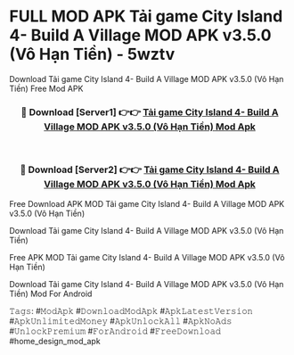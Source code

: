 # FULL MOD APK Tải game City Island 4- Build A Village MOD APK v3.5.0 (Vô Hạn Tiền) - 5wztv
Download Tải game City Island 4- Build A Village MOD APK v3.5.0 (Vô Hạn Tiền) Free Mod APK

<div align="center">
<h3>🔴 Download [Server1] 👉👉 <a href="https://apk-comot.site?title=Tải_game_City_Island_4-_Build_A_Village_MOD_APK_v3.5.0_(Vô_Hạn_Tiền)">Tải game City Island 4- Build A Village MOD APK v3.5.0 (Vô Hạn Tiền) Mod Apk</a></h3><br>

<h3>🔴 Download [Server2] 👉👉 <a href="https://apk-comot.site?title=Tải_game_City_Island_4-_Build_A_Village_MOD_APK_v3.5.0_(Vô_Hạn_Tiền)">Tải game City Island 4- Build A Village MOD APK v3.5.0 (Vô Hạn Tiền) Mod Apk</a></h3>
</div>


Free Download APK MOD Tải game City Island 4- Build A Village MOD APK v3.5.0 (Vô Hạn Tiền)

Download Tải game City Island 4- Build A Village MOD APK v3.5.0 (Vô Hạn Tiền) 

Free APK MOD Tải game City Island 4- Build A Village MOD APK v3.5.0 (Vô Hạn Tiền) 

Download Tải game City Island 4- Build A Village MOD APK v3.5.0 (Vô Hạn Tiền) Mod For Android

𝚃𝚊𝚐𝚜: #𝙼𝚘𝚍𝙰𝚙𝚔 #𝙳𝚘𝚠𝚗𝚕𝚘𝚊𝚍𝙼𝚘𝚍𝙰𝚙𝚔 #𝙰𝚙𝚔𝙻𝚊𝚝𝚎𝚜𝚝𝚅𝚎𝚛𝚜𝚒𝚘𝚗 #𝙰𝚙𝚔𝚄𝚗𝚕𝚒𝚖𝚒𝚝𝚎𝚍𝙼𝚘𝚗𝚎𝚢 #𝙰𝚙𝚔𝚄𝚗𝚕𝚘𝚌𝚔𝙰𝚕𝚕 #𝙰𝚙𝚔𝙽𝚘𝙰𝚍𝚜 #𝚄𝚗𝚕𝚘𝚌𝚔𝙿𝚛𝚎𝚖𝚒𝚞𝚖 #𝙵𝚘𝚛𝙰𝚗𝚍𝚛𝚘𝚒𝚍 #𝙵𝚛𝚎𝚎𝙳𝚘𝚠𝚗𝚕𝚘𝚊𝚍 #home_design_mod_apk
